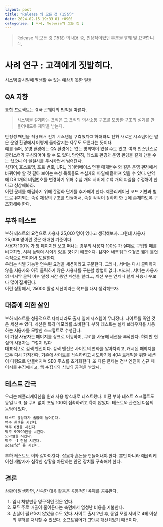 ```yaml
---
layout: post
title: "Release 의 모든 것 (15장)"
date: 2024-02-15 19:33:01 +0900
categories: [ 독서, Release의 모든 것 ]
---
```


> Release 의 모든 것 (15장) 의 내용 중, 인상적이었던 부분을 발췌 및 요약합니다.

# 사례 연구 : 고객에게 짓밟히다.

시스템 출시일에 발생할 수 있는 예상치 못한 일들

## QA 지향

통합 프로젝트는 결국 콘웨이의 법칙을 따른다.
> 시스템을 설계하는 조직은 그 조직의 의사소통 구조를 모방한 구조의 설계를 만들어내도록 제약을 받는다.

안정성 패턴을 적용해서 전체 시스템을 구축했다고 하더라도 전혀 새로운 시스템이란 말은 운영 환경에서 어떻게 돌아갈지는 아무도 모른다는 뜻이다.
<br>
예를 들어, 운영 환경에는 QA 환경에는 없는 방화벽이 있을 수도 있고, 여러 인스턴스로 클러스터가 구성되어야 할 수 도 있다. 당연히, 테스트 환경과 운영 환경을 같게 만들 수는 없으니 이 불일치를 무시하면서 넘어간다.
<br>
심지어, 호스트명, 포트 번호, URL, 데이터베이스 연결 매개변수 와 같은 운영 환경에서 바뀌어야 할 것 같아 보이는 속성 목록들도 수십개의 파일에 흩어져 있을 수 있다. 만약에 DB 1개의 비밀번호를 변경하기 위해 수십 개의 서버에 수백 개의 파일을 수정해야 한다고 상상해봐라.
<br>
이런 문제를 해결하기 위해 간접화 단계를 추가해야 한다. 애플리케이션 코드 기반과 별도로 유지되는 속성 재정의 구조를 만들어서, 속성 각각이 정확히 한 곳에 존재하도록 구조화해야 한다.

## 부하 테스트

부하 테스트의 요건으로 사용자 25,000 명이 있다고 생각해보자. 그런데 사용자 25,000 명이란 것은 애매한 기준이다.
<br>
사용자 100% 가 첫 페이지만 보고 떠나는 경우와 사용자 100% 가 실제로 구입할 때를 비교하면, 처리 능력의 차이가 있을 것이기 때문이다. 심지어 네트워크 요청은 짧게 불연속적으로 연이어서 도달한다.
<br>
우리는 식별 가능한 연속된 요청을 세션이라고 구분한다. 그러나, 서버는 다시 클릭하지 않을 사용자와 아직 클릭하지 않은 사용자를 구분할 방법이 없다. 따라서, 서버는 사용자의 마지막 클릭 이후 일정 시간 동안 세션을 살리고, 세션 수는 언제나 실제 사용자 수보다 많이 집계된다.
<br>
이런 상황에서, 25000 활성 세션이라는 목표를 다시 생각해보자.

## 대중에 의한 살인
부하 테스트를 성공적으로 마치더라도 출시 일에 시스템이 무너졌다. 사이트를 죽인 것은 세션 수 였다. 세션은 특히 메모리를 소비한다. 부하 테스트는 실제 브라우저를 사용하는 사용자를 모방한 스크립트로 수행된다.
<br>
이 가상 사용자는 페이지를 링크로 이동하며, 쿠키를 사용해 세션을 추적한다. 하지만 현실의 사용자는 그렇지 않다.
<br>
대표적으로 검색 엔진이다. 검색 엔진은 사이트의 변화를 알아차리고, 캐시된 페이지를 모두 다시 가져간다. 기존에 사이트를 접속하려고 시도하기에 404 트래픽을 위한 세션이 다량으로 만들어지며 SEO 주스를 초기화한다.
또 다른 문제는 검색 엔진이 신규 페이지를 수집해가고, 웹 수집기와 샵봇의 공격을 받았다.

## 테스트 간극
우리는 애플리케이션을 원래 사용 방식대로 테스트했다. 어떤 부하 테스트 스크립트도 동일 URL 을 쿠키 없이 초당 100회 접속하려고 하지 않았다.
테스트와 관련된 다음의 농담이 있다.
```markdown
테스트 담당자가 술집에 들어간다.
맥주 한잔을 시킨다.
맥주 0잔을 시킨다.
맥주 99999잔을 시킨다.
도마뱀을 시킨다.
맥주 -1 잔을 시킨다.
sdasfdf 을 시킨다.
```

부하 테스트도 이와 같아야한다. 잡음과 혼돈을 만들어내야 한다. 뿐만 아니라 애플리케이션 개발자가 심각한 상황을 차단하는 안전 장치를 구축해야 한다.

## 결론

상황이 발생하면, 신속한 대응 활동은 공통적인 주제를 공유한다.
1. 임시 처방만큼 영구적인 것은 없다.
2. 모두 주로 매출이 줄어든다는 측면에서 엄청난 비용을 지불한다.
3. 손실이 필요하지 않았을 수도 있다. 사이트 출시 2년 후, 동일 모델 서버로 4배 이상의 부하를 처리할 수 있었다. 소프트웨어가 그만큼 개선되었기 때문이다.
